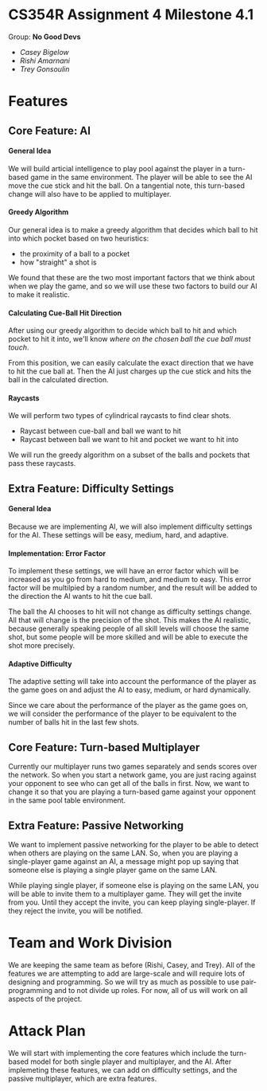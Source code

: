 # CS354R Assignment 4 Milestone 4.1
Group: **No Good Devs**

- *Casey Bigelow*
- *Rishi Amarnani*
- *Trey Gonsoulin*

# Features

## Core Feature: AI

#### General Idea
We will build articial intelligence to play pool against the player in a turn-based game
in the same environment. The player will be able to see the AI move the cue stick and hit
the ball. On a tangential note, this turn-based change will also have to be applied to 
multiplayer.

#### Greedy Algorithm

Our general idea is to make a greedy algorithm that decides
which ball to hit into which pocket based on two heuristics:
- the proximity of a ball to a pocket
- how "straight" a shot is

We found that these are the two most important factors that we think about when we
play the game, and so we will use these two factors to build our AI to make it realistic.

#### Calculating Cue-Ball Hit Direction
After using our greedy algorithm to decide which ball to hit and which pocket to hit it
into, we'll know *where on the chosen ball the cue ball must touch*. 

From this position, we can easily calculate the exact direction that we have to hit
the cue ball at. Then the AI just charges up the cue stick and hits the ball in the
calculated direction.

#### Raycasts
We will perform two types of cylindrical raycasts to find clear shots.
- Raycast between cue-ball and ball we want to hit
- Raycast between ball we want to hit and pocket we want to hit into

We will run the greedy algorithm on a subset of the balls and pockets
that pass these raycasts.

## Extra Feature: Difficulty Settings

#### General Idea
Because we are implementing AI, we will also implement difficulty settings for the AI.
These settings will be easy, medium, hard, and adaptive. 

#### Implementation: Error Factor
To implement these settings, we will have an error factor which will be increased as you
go from hard to medium, and medium to easy. This error factor will be multilpied by a 
random number, and the result will be added to the direction the AI wants to hit the 
cue ball.

The ball the AI chooses to hit will not change as difficulty settings change.
All that will change is the precision of the shot. This makes the AI realistic, 
because generally speaking people of all skill levels will choose the same shot, 
but some people will be more skilled and will be able to execute the shot more precisely. 

#### Adaptive Difficulty
The adaptive setting will take into account the performance of the player as the game goes
on and adjust the AI to easy, medium, or hard dynamically.

Since we care about the performance of the player as the game goes on, we will consider the
performance of the player to be equivalent to the number of balls hit in the last few shots. 

## Core Feature: Turn-based Multiplayer
Currently our multiplayer runs two games separately and sends scores over the network. So
when you start a network game, you are just racing against your opponent to see who can
get all of the balls in first. Now, we want to change it so that you are playing a turn-based
game against your opponent in the same pool table environment.

## Extra Feature: Passive Networking
We want to implement passive networking for the player to be able to detect when others are playing
on the same LAN. So, when you are playing a single-player game against an AI, a message might pop up
saying that someone else is playing a single player game on the same LAN. 

While playing single player, if someone else is playing on the same LAN, you will be able to invite them
to a multiplayer game. They will get the invite from you. Until they accept the invite, you can keep
playing single-player. If they reject the invite, you will be notified.

# Team and Work Division
We are keeping the same team as before (Rishi, Casey, and Trey). All of the features we are attempting to
add are large-scale and will require lots of designing and programming. So we will try as much as possible
to use pair-programming and to not divide up roles. For now, all of us will work on all aspects of the project.

# Attack Plan
We will start with implementing the core features which include the turn-based model for both single player and multiplayer, and
the AI. After implemeting these features, we can add on difficulty settings, and the passive multiplayer, which are extra features. 
